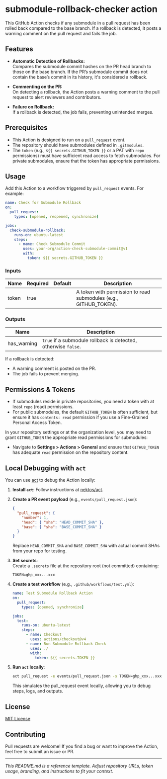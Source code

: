 # submodule-rollback-checker action

This GitHub Action checks if any submodule in a pull request has been rolled back compared to the base branch. If a rollback is detected, it posts a warning comment on the pull request and fails the job.

## Features

- **Automatic Detection of Rollbacks:**  
  Compares the submodule commit hashes on the PR head branch to those on the base branch. If the PR’s submodule commit does not contain the base’s commit in its history, it's considered a rollback.
  
- **Commenting on the PR:**  
  On detecting a rollback, the Action posts a warning comment to the pull request to alert reviewers and contributors.

- **Failure on Rollback:**  
  If a rollback is detected, the job fails, preventing unintended merges.

## Prerequisites

- This Action is designed to run on a `pull_request` event.
- The repository should have submodules defined in `.gitmodules`.
- The `token` (e.g., `${{ secrets.GITHUB_TOKEN }}` or a PAT with `repo` permissions) must have sufficient read access to fetch submodules. For private submodules, ensure that the token has appropriate permissions.

## Usage

Add this Action to a workflow triggered by `pull_request` events. For example:

```yaml
name: Check for Submodule Rollback
on:
  pull_request:
    types: [opened, reopened, synchronize]

jobs:
  check-submodule-rollback:
    runs-on: ubuntu-latest
    steps:
      - name: Check Submodule Commit
        uses: your-org/action-check-submodule-commit@v1
        with:
          token: ${{ secrets.GITHUB_TOKEN }}
```

### Inputs

| Name  | Required | Default | Description                                                           |
|-------|-----------|---------|-----------------------------------------------------------------------|
| token | true      |         | A token with permission to read submodules (e.g., GITHUB_TOKEN).      |

### Outputs

| Name        | Description                                                   |
|-------------|---------------------------------------------------------------|
| has_warning | `true` if a submodule rollback is detected, otherwise `false`. |

If a rollback is detected:
- A warning comment is posted on the PR.
- The job fails to prevent merging.

## Permissions & Tokens

- If submodules reside in private repositories, you need a token with at least `repo` (read) permissions.
- For public submodules, the default `GITHUB_TOKEN` is often sufficient, but ensure it has `contents: read` permission if you use a Fine-Grained Personal Access Token.
  
In your repository settings or at the organization level, you may need to grant `GITHUB_TOKEN` the appropriate read permissions for submodules:
- Navigate to **Settings > Actions > General** and ensure that `GITHUB_TOKEN` has adequate `read` permission on the repository content.

## Local Debugging with `act`

You can use [act](https://github.com/nektos/act) to debug the Action locally:

1. **Install `act`**: Follow instructions at [nektos/act](https://github.com/nektos/act).

2. **Create a PR event payload** (e.g., `events/pull_request.json`):
   ```json
   {
     "pull_request": {
       "number": 1,
       "head": { "sha": "HEAD_COMMIT_SHA" },
       "base": { "sha": "BASE_COMMIT_SHA" }
     }
   }
   ```
   Replace `HEAD_COMMIT_SHA` and `BASE_COMMIT_SHA` with actual commit SHAs from your repo for testing.

3. **Set secrets**:  
   Create a `.secrets` file at the repository root (not committed) containing:
   ```
   TOKEN=ghp_xxx...xxx
   ```
   
4. **Create a test workflow** (e.g., `.github/workflows/test.yml`):
   ```yaml
   name: Test Submodule Rollback Action
   on:
     pull_request:
       types: [opened, synchronize]

   jobs:
     test:
       runs-on: ubuntu-latest
       steps:
         - name: Checkout
           uses: actions/checkout@v4
         - name: Run Submodule Rollback Check
           uses: ./
           with:
             token: ${{ secrets.TOKEN }}
   ```

5. **Run `act` locally**:
   ```bash
   act pull_request -e events/pull_request.json -s TOKEN=ghp_xxx...xxx
   ```
   
   This simulates the pull_request event locally, allowing you to debug steps, logs, and outputs.

## License

[MIT License](LICENSE)

## Contributing

Pull requests are welcome! If you find a bug or want to improve the Action, feel free to submit an issue or PR.

---

*This README.md is a reference template. Adjust repository URLs, token usage, branding, and instructions to fit your context.*